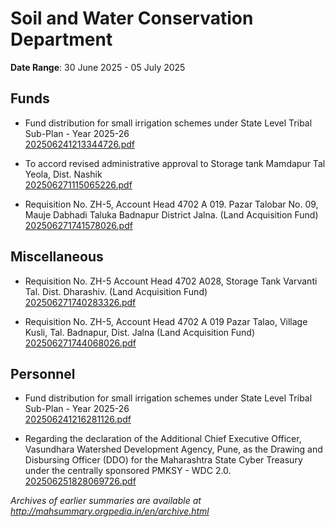 # Soil and Water Conservation Department

**Date Range**: 30 June 2025 - 05 July 2025


## Funds
- Fund distribution for small irrigation schemes under State Level Tribal Sub-Plan - Year 2025-26\
  [202506241213344726.pdf](https://gr.maharashtra.gov.in/Site/Upload/Government%20Resolutions/English/202506241213344726.pdf)

- To accord revised administrative approval to Storage tank Mamdapur Tal  Yeola, Dist. Nashik\
  [202506271115065226.pdf](https://gr.maharashtra.gov.in/Site/Upload/Government%20Resolutions/English/202506271115065226.pdf)

- Requisition No. ZH-5, Account Head 4702 A 019. Pazar Talobar No. 09, Mauje Dabhadi Taluka Badnapur District Jalna. (Land Acquisition Fund)\
  [202506271741578026.pdf](https://gr.maharashtra.gov.in/Site/Upload/Government%20Resolutions/English/202506271741578026.pdf)

## Miscellaneous
- Requisition No. ZH-5 Account Head 4702 A028, Storage Tank Varvanti Tal. Dist. Dharashiv. (Land Acquisition Fund)\
  [202506271740283326.pdf](https://gr.maharashtra.gov.in/Site/Upload/Government%20Resolutions/English/202506271740283326.pdf)

- Requisition No. ZH-5, Account Head 4702 A 019 Pazar Talao, Village Kusli, Tal. Badnapur, Dist. Jalna (Land Acquisition Fund)\
  [202506271744068026.pdf](https://gr.maharashtra.gov.in/Site/Upload/Government%20Resolutions/English/202506271744068026.pdf)

## Personnel
- Fund distribution for small irrigation schemes under State Level Tribal Sub-Plan - Year 2025-26\
  [202506241216281126.pdf](https://gr.maharashtra.gov.in/Site/Upload/Government%20Resolutions/English/202506241216281126.pdf)

- Regarding the declaration of the Additional Chief Executive Officer, Vasundhara Watershed Development Agency, Pune, as the Drawing and Disbursing Officer (DDO) for the Maharashtra State Cyber Treasury under the centrally sponsored PMKSY - WDC 2.0.\
  [202506251828069726.pdf](https://gr.maharashtra.gov.in/Site/Upload/Government%20Resolutions/English/202506251828069726.pdf)


*Archives of earlier summaries are available at http://mahsummary.orgpedia.in/en/archive.html*